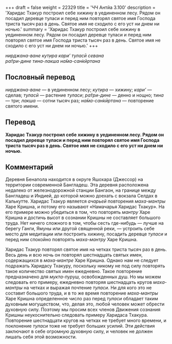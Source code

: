 +++
draft = false
weight = 22329
title = 'ЧЧ Антйа 3.100'
description = 'Харидас Тхакур построил себе хижину в уединенном лесу. Рядом он посадил деревце туласи и перед ним повторял святое имя Господа триста тысяч раз в день. Святое имя не сходило с его уст ни днем ни ночью.'
summary = 'Харидас Тхакур построил себе хижину в уединенном лесу. Рядом он посадил деревце туласи и перед ним повторял святое имя Господа триста тысяч раз в день. Святое имя не сходило с его уст ни днем ни ночью.'
+++

_нирджана-ване кут̣ира кари’ туласӣ севана  
ра̄три-дине тина-лакша на̄ма-сан̇кӣртана_

## Пословный перевод

_нирджана_\-_ване_ — в уединенном лесу; _кут̣ира_ — хижину; _кари’_ — сделав; _туласӣ_ — растение _туласи_; _ра̄три_\-_дине_ — денно и нощно; _тина_ — три; _лакша_ — сотни тысяч раз; _на̄ма_\-_сан̇кӣртана_ — повторение святого имени.

## Перевод

**Харидас Тхакур построил себе хижину в уединенном лесу. Рядом он посадил деревце туласи и перед ним повторял святое имя Господа триста тысяч раз в день. Святое имя не сходило с его уст ни днем ни ночью.**

## Комментарий

Деревня Бенапола находится в округе Яшохара (Джессор) на территории современной Бангладеш. Эта деревня расположена недалеко от железнодорожной станции Бангаон, на границе между Бангладеш и Индией, до которой можно доехать с вокзала Селдах в Калькутте. Харидас Тхакур является _ачарьей_ повторения _маха-мантры_ Харе Кришна, и потому его называют «Намачарья Харидас Тхакур». На его примере можно убедиться в том, что повторять _мантру_ Харе Кришна и достичь высот в сознании Кришны не составляет большого труда. Нет ничего сложного в том, чтобы сесть где-нибудь — лучше на берегу Ганги, Ямуны или другой священной реки, — устроить себе место для медитации или построить хижину, посадить деревце _туласи_ и перед ним спокойно повторять _маха-мантру_ Харе Кришна.

Харидас Тхакур повторял святое имя на четках триста тысяч раз в день. Весь день и всю ночь он повторял шестнадцать святых имен, содержащихся в _маха-мантре_ Харе Кришна. Однако нам не следует подражать Харидасу Тхакуру, поскольку никому не под силу повторять такое количество святых имен ежедневно. Такое повторение предназначено для _мукта-пуруш,_ освобожденных душ. Но мы можем следовать его примеру, ежедневно повторяя шестнадцать кругов _маха-мантры_ на четках и выражая почтение _туласи_. Ни для кого это не составит большого труда, и в то же время повторение _маха-мантры_ Харе Кришна определенное число раз перед _туласи_ обладает таким духовным могуществом, что, делая это, любой человек может обрести духовную силу. Поэтому мы просим всех членов Движения сознания Кришны неукоснительно следовать примеру Харидаса Тхакура. Повторение шестнадцати кругов на четках не требует много времени, и поклонение _туласи_ тоже не требует больших усилий. Эти действия заключают в себе огромную духовную силу, и человек не должен лишать себя этой возможности.
